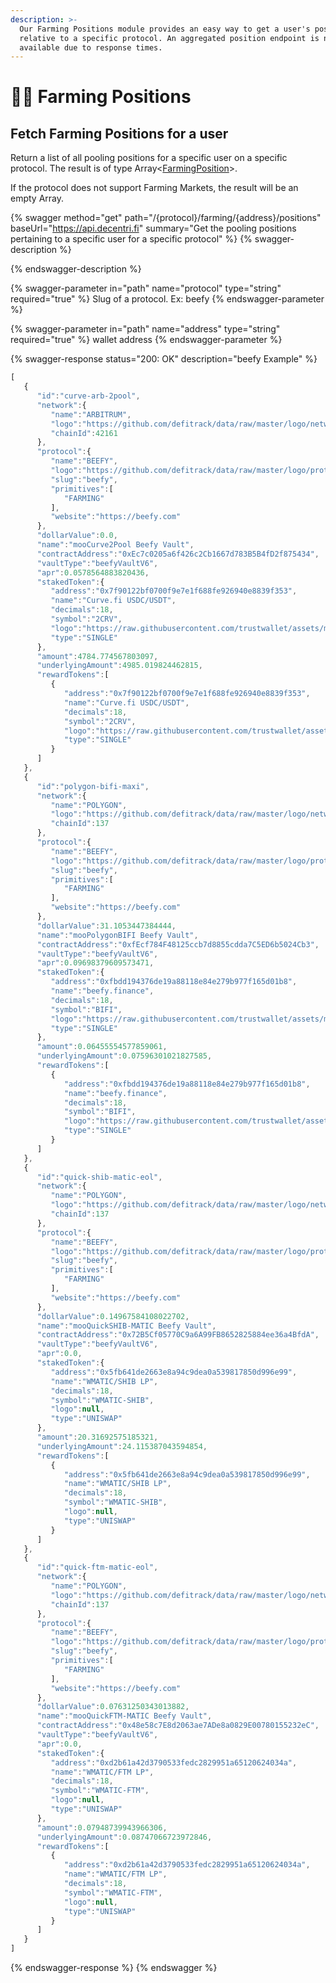 ```yaml
---
description: >-
  Our Farming Positions module provides an easy way to get a user's position
  relative to a specific protocol. An aggregated position endpoint is not
  available due to response times.
---
```


# 🧑🌾 Farming Positions

## Fetch Farming Positions for a user

Return a list of all pooling positions for a specific user on a specific protocol. The result is of type Array<[FarmingPosition](../../developers/domain-model/farming/farming-position.md)>.&#x20;

If the protocol does not support Farming Markets, the result will be an empty Array.&#x20;

{% swagger method="get" path="/{protocol}/farming/{address}/positions" baseUrl="https://api.decentri.fi" summary="Get the pooling positions pertaining to a specific user for a specific protocol" %}
{% swagger-description %}

{% endswagger-description %}

{% swagger-parameter in="path" name="protocol" type="string" required="true" %}
Slug of a protocol. Ex: beefy
{% endswagger-parameter %}

{% swagger-parameter in="path" name="address" type="string" required="true" %}
wallet address
{% endswagger-parameter %}

{% swagger-response status="200: OK" description="beefy Example" %}
```javascript
[
   {
      "id":"curve-arb-2pool",
      "network":{
         "name":"ARBITRUM",
         "logo":"https://github.com/defitrack/data/raw/master/logo/network/arbitrum.png",
         "chainId":42161
      },
      "protocol":{
         "name":"BEEFY",
         "logo":"https://github.com/defitrack/data/raw/master/logo/protocol/beefy.png",
         "slug":"beefy",
         "primitives":[
            "FARMING"
         ],
         "website":"https://beefy.com"
      },
      "dollarValue":0.0,
      "name":"mooCurve2Pool Beefy Vault",
      "contractAddress":"0xEc7c0205a6f426c2Cb1667d783B5B4fD2f875434",
      "vaultType":"beefyVaultV6",
      "apr":0.0578564883820436,
      "stakedToken":{
         "address":"0x7f90122bf0700f9e7e1f688fe926940e8839f353",
         "name":"Curve.fi USDC/USDT",
         "decimals":18,
         "symbol":"2CRV",
         "logo":"https://raw.githubusercontent.com/trustwallet/assets/master/blockchains/arbitrum/assets/0x7f90122BF0700F9E7e1F688fe926940E8839F353/logo.png",
         "type":"SINGLE"
      },
      "amount":4784.774567803097,
      "underlyingAmount":4985.019824462815,
      "rewardTokens":[
         {
            "address":"0x7f90122bf0700f9e7e1f688fe926940e8839f353",
            "name":"Curve.fi USDC/USDT",
            "decimals":18,
            "symbol":"2CRV",
            "logo":"https://raw.githubusercontent.com/trustwallet/assets/master/blockchains/arbitrum/assets/0x7f90122BF0700F9E7e1F688fe926940E8839F353/logo.png",
            "type":"SINGLE"
         }
      ]
   },
   {
      "id":"polygon-bifi-maxi",
      "network":{
         "name":"POLYGON",
         "logo":"https://github.com/defitrack/data/raw/master/logo/network/polygon.png",
         "chainId":137
      },
      "protocol":{
         "name":"BEEFY",
         "logo":"https://github.com/defitrack/data/raw/master/logo/protocol/beefy.png",
         "slug":"beefy",
         "primitives":[
            "FARMING"
         ],
         "website":"https://beefy.com"
      },
      "dollarValue":31.1053447384444,
      "name":"mooPolygonBIFI Beefy Vault",
      "contractAddress":"0xfEcf784F48125ccb7d8855cdda7C5ED6b5024Cb3",
      "vaultType":"beefyVaultV6",
      "apr":0.09698379609573471,
      "stakedToken":{
         "address":"0xfbdd194376de19a88118e84e279b977f165d01b8",
         "name":"beefy.finance",
         "decimals":18,
         "symbol":"BIFI",
         "logo":"https://raw.githubusercontent.com/trustwallet/assets/master/blockchains/polygon/assets/0xFbdd194376de19a88118e84E279b977f165d01b8/logo.png",
         "type":"SINGLE"
      },
      "amount":0.06455554577859061,
      "underlyingAmount":0.07596301021827585,
      "rewardTokens":[
         {
            "address":"0xfbdd194376de19a88118e84e279b977f165d01b8",
            "name":"beefy.finance",
            "decimals":18,
            "symbol":"BIFI",
            "logo":"https://raw.githubusercontent.com/trustwallet/assets/master/blockchains/polygon/assets/0xFbdd194376de19a88118e84E279b977f165d01b8/logo.png",
            "type":"SINGLE"
         }
      ]
   },
   {
      "id":"quick-shib-matic-eol",
      "network":{
         "name":"POLYGON",
         "logo":"https://github.com/defitrack/data/raw/master/logo/network/polygon.png",
         "chainId":137
      },
      "protocol":{
         "name":"BEEFY",
         "logo":"https://github.com/defitrack/data/raw/master/logo/protocol/beefy.png",
         "slug":"beefy",
         "primitives":[
            "FARMING"
         ],
         "website":"https://beefy.com"
      },
      "dollarValue":0.14967584108022702,
      "name":"mooQuickSHIB-MATIC Beefy Vault",
      "contractAddress":"0x72B5Cf05770C9a6A99FB8652825884ee36a4BfdA",
      "vaultType":"beefyVaultV6",
      "apr":0.0,
      "stakedToken":{
         "address":"0x5fb641de2663e8a94c9dea0a539817850d996e99",
         "name":"WMATIC/SHIB LP",
         "decimals":18,
         "symbol":"WMATIC-SHIB",
         "logo":null,
         "type":"UNISWAP"
      },
      "amount":20.31692575185321,
      "underlyingAmount":24.115387043594854,
      "rewardTokens":[
         {
            "address":"0x5fb641de2663e8a94c9dea0a539817850d996e99",
            "name":"WMATIC/SHIB LP",
            "decimals":18,
            "symbol":"WMATIC-SHIB",
            "logo":null,
            "type":"UNISWAP"
         }
      ]
   },
   {
      "id":"quick-ftm-matic-eol",
      "network":{
         "name":"POLYGON",
         "logo":"https://github.com/defitrack/data/raw/master/logo/network/polygon.png",
         "chainId":137
      },
      "protocol":{
         "name":"BEEFY",
         "logo":"https://github.com/defitrack/data/raw/master/logo/protocol/beefy.png",
         "slug":"beefy",
         "primitives":[
            "FARMING"
         ],
         "website":"https://beefy.com"
      },
      "dollarValue":0.07631250343013882,
      "name":"mooQuickFTM-MATIC Beefy Vault",
      "contractAddress":"0x48e58c7E8d2063ae7ADe8a0829E00780155232eC",
      "vaultType":"beefyVaultV6",
      "apr":0.0,
      "stakedToken":{
         "address":"0xd2b61a42d3790533fedc2829951a65120624034a",
         "name":"WMATIC/FTM LP",
         "decimals":18,
         "symbol":"WMATIC-FTM",
         "logo":null,
         "type":"UNISWAP"
      },
      "amount":0.07948739943966306,
      "underlyingAmount":0.08747066723972846,
      "rewardTokens":[
         {
            "address":"0xd2b61a42d3790533fedc2829951a65120624034a",
            "name":"WMATIC/FTM LP",
            "decimals":18,
            "symbol":"WMATIC-FTM",
            "logo":null,
            "type":"UNISWAP"
         }
      ]
   }
]
```
{% endswagger-response %}
{% endswagger %}
